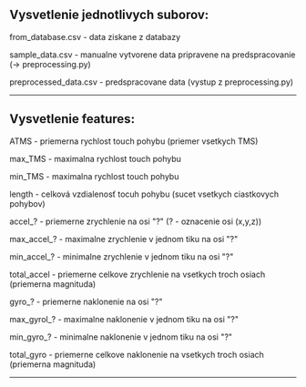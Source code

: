 Vysvetlenie jednotlivych suborov:
----------------------------------------

from_database.csv - data ziskane z databazy

sample_data.csv - manualne vytvorene data pripravene na predspracovanie (-> preprocessing.py)

preprocessed_data.csv - predspracovane data (vystup z preprocessing.py)

----------------------------------------


Vysvetlenie features:
----------------------------------------

ATMS - priemerna rychlost touch pohybu (priemer vsetkych TMS)

max_TMS - maximalna rychlost touch pohybu 

min_TMS - maximalna rychlost touch pohybu 

length - celková vzdialenosť tocuh pohybu (sucet vsetkych ciastkovych pohybov)

accel_? - priemerne zrychlenie na osi "?"
    (? - oznacenie osi (x,y,z))

max_accel_? - maximalne zrychlenie v jednom tiku na osi "?"

min_accel_? - minimalne zrychlenie v jednom tiku na osi "?"

total_accel - priemerne celkove zrychlenie na vsetkych troch osiach (priemerna magnituda)

gyro_? - priemerne naklonenie na osi "?"

max_gyrol_? - maximalne naklonenie v jednom tiku na osi "?"

min_gyro_? - minimalne naklonenie v jednom tiku na osi "?"

total_gyro - priemerne celkove naklonenie na vsetkych troch osiach (priemerna magnituda)

----------------------------------------